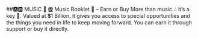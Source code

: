 ##🅰️🅱️ MUSIC 🎼
🆎 Music Booklet 🔖 – Earn or Buy More than music 🎶
it’s a key 🔑. Valued at 💲1 Billion. it gives you access to special opportunities and the things you need in life to keep moving forward. You can earn it through support or buy it directly.
